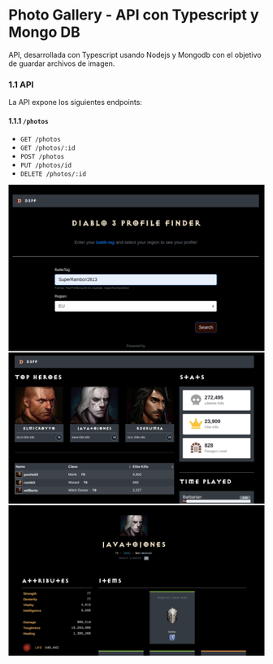 # Photo Gallery - API con Typescript y Mongo DB

API, desarrollada con Typescript usando Nodejs y Mongodb con el objetivo de guardar archivos de imagen.

### 1.1 API

La API expone los siguientes endpoints:

#### 1.1.1 `/photos`

* `GET /photos`
* `GET /photos/:id`
* `POST /photos`
* `PUT /photos/id`
* `DELETE /photos/:id`


<div align="center" style="margin-bottom:30px">
  <img src="https://github.com/omairapalacios/blizzard-diablo-game/blob/main/src/assets/img/hero.png" width="650" title="imagen 1">
  <img src="https://github.com/omairapalacios/blizzard-diablo-game/blob/main/src/assets/img/main.png" width="650" title="imagen 2">
  <img src="https://github.com/omairapalacios/blizzard-diablo-game/blob/main/src/assets/img/character.png" width="650" title="imagen 3">
</div>


